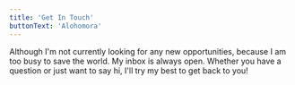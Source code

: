 ```yaml
---
title: 'Get In Touch'
buttonText: 'Alohomora'
---
```


Although I'm not currently looking for any new opportunities, because I am too busy to save the world.
My inbox is always open. Whether you have a question or just want to say hi, I'll try my best to get back to you!
